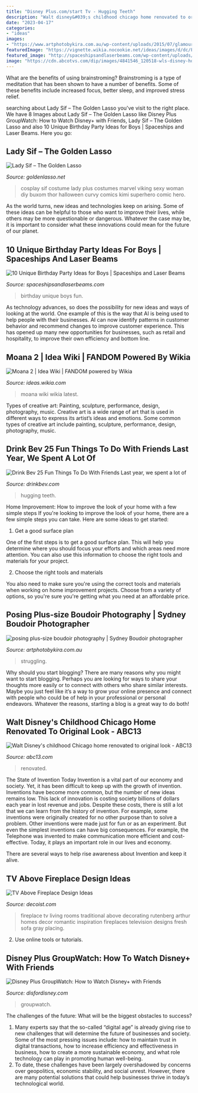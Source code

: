 ```yaml
---
title: "Disney Plus.com/start Tv - Hugging Teeth"
description: "Walt disney&#039;s childhood chicago home renovated to original look"
date: "2023-04-17"
categories:
- "ideas"
images:
- "https://www.artphotobykira.com.au/wp-content/uploads/2015/07/glamour-photography-Sydney1.jpg"
featuredImage: "https://vignette.wikia.nocookie.net/ideas/images/d/dc/FotorCreated-0.jpg/revision/latest?cb=20161223171917"
featured_image: "http://spaceshipsandlaserbeams.com/wp-content/uploads/2015/09/unique-birthday-party-ideas-for-boys-fun.jpg.jpg"
image: "https://cdn.abcotvs.com/dip/images/4841546_120518-wls-disney-house-5P-vid.jpg?w=1600"
---
```



What are the benefits of using brainstroming?
Brainstroming is a type of meditation that has been shown to have a number of benefits. Some of these benefits include increased focus, better sleep, and improved stress relief.

	

		
searching about Lady Sif – The Golden Lasso you've visit to the right place. We have 8 Images about Lady Sif – The Golden Lasso like Disney Plus GroupWatch: How to Watch Disney+ with Friends, Lady Sif – The Golden Lasso and also 10 Unique Birthday Party Ideas for Boys | Spaceships and Laser Beams. Here you go:
		
    
## Lady Sif – The Golden Lasso

<img loading=lazy src="http://www.goldenlasso.net/wp-content/uploads/2012/07/Sif_Kimi_2.jpg" onerror="this.onerror=null;this.src='https://tse4.mm.bing.net/th?id=OIP._Fo4StaaVJfLKtBkgwcw_QHaLG&amp;pid=15.1';" alt="Lady Sif – The Golden Lasso">

_Source: goldenlasso.net_

>cosplay sif costume lady plus costumes marvel viking sexy woman diy buxom thor halloween curvy comics kimi superhero comic hero. 

	

As the world turns, new ideas and technologies keep on arising. Some of these ideas can be helpful to those who want to improve their lives, while others may be more questionable or dangerous. Whatever the case may be, it is important to consider what these innovations could mean for the future of our planet.

    
## 10 Unique Birthday Party Ideas For Boys | Spaceships And Laser Beams

<img loading=lazy src="http://spaceshipsandlaserbeams.com/wp-content/uploads/2015/09/unique-birthday-party-ideas-for-boys-fun.jpg.jpg" onerror="this.onerror=null;this.src='https://tse4.mm.bing.net/th?id=OIP.y8iO0fvm-BlWaq7WHoPNJQHaLH&amp;pid=15.1';" alt="10 Unique Birthday Party Ideas for Boys | Spaceships and Laser Beams">

_Source: spaceshipsandlaserbeams.com_

>birthday unique boys fun. 

	

As technology advances, so does the possibility for new ideas and ways of looking at the world. One example of this is the way that AI is being used to help people with their businesses. AI can now identify patterns in customer behavior and recommend changes to improve customer experience. This has opened up many new opportunities for businesses, such as retail and hospitality, to improve their own efficiency and bottom line.

    
## Moana 2 | Idea Wiki | FANDOM Powered By Wikia

<img loading=lazy src="https://vignette.wikia.nocookie.net/ideas/images/d/dc/FotorCreated-0.jpg/revision/latest?cb=20161223171917" onerror="this.onerror=null;this.src='https://tse4.mm.bing.net/th?id=OIP.Ashn8p_SRjaFKw3VGNgbFgHaKe&amp;pid=15.1';" alt="Moana 2 | Idea Wiki | FANDOM powered by Wikia">

_Source: ideas.wikia.com_

>moana wiki wikia latest. 

	

Types of creative art: Painting, sculpture, performance, design, photography, music.
Creative art is a wide range of art that is used in different ways to express its artist’s ideas and emotions. Some common types of creative art include painting, sculpture, performance, design, photography, music.

    
## Drink Bev 25 Fun Things To Do With Friends Last Year, We Spent A Lot Of

<img loading=lazy src="https://cdn.shopify.com/s/files/1/3001/0772/articles/1F1A7019FINALedit_190f7ac9-4422-417e-82f7-45e2dd8a3265_1200x1200.jpg?v=1626516401" onerror="this.onerror=null;this.src='https://tse4.mm.bing.net/th?id=OIP.BAhlWcRvw4Nd1nGRJGeAzQHaE8&amp;pid=15.1';" alt="Drink Bev 25 Fun Things To Do With Friends Last year, we spent a lot of">

_Source: drinkbev.com_

>hugging teeth. 

	

Home Improvement: How to improve the look of your home with a few simple steps
If you're looking to improve the look of your home, there are a few simple steps you can take. Here are some ideas to get started:
1. Get a good surface plan

One of the first steps is to get a good surface plan. This will help you determine where you should focus your efforts and which areas need more attention. You can also use this information to choose the right tools and materials for your project.

2. Choose the right tools and materials

You also need to make sure you're using the correct tools and materials when working on home improvement projects. Choose from a variety of options, so you're sure you're getting what you need at an affordable price.


    
## Posing Plus-size Boudoir Photography | Sydney Boudoir Photographer

<img loading=lazy src="https://www.artphotobykira.com.au/wp-content/uploads/2015/07/glamour-photography-Sydney1.jpg" onerror="this.onerror=null;this.src='https://tse3.mm.bing.net/th?id=OIP.y_0-u2rQ8SVQ8JfytBZlXQHaLH&amp;pid=15.1';" alt="posing plus-size boudoir photography | Sydney Boudoir photographer">

_Source: artphotobykira.com.au_

>struggling. 

	

Why should you start blogging?
There are many reasons why you might want to start blogging. Perhaps you are looking for ways to share your thoughts more easily or to connect with others who share similar interests. Maybe you just feel like it’s a way to grow your online presence and connect with people who could be of help in your professional or personal endeavors. Whatever the reasons, starting a blog is a great way to do both!

    
## Walt Disney&#039;s Childhood Chicago Home Renovated To Original Look - ABC13

<img loading=lazy src="https://cdn.abcotvs.com/dip/images/4841546_120518-wls-disney-house-5P-vid.jpg?w=1600" onerror="this.onerror=null;this.src='https://tse2.mm.bing.net/th?id=OIP.V5QA53whGv6tVtbC0GwsgAHaEK&amp;pid=15.1';" alt="Walt Disney&#039;s childhood Chicago home renovated to original look - ABC13">

_Source: abc13.com_

>renovated. 

	

The State of Invention Today
Invention is a vital part of our economy and society. Yet, it has been difficult to keep up with the growth of invention. Inventions have become more common, but the number of new ideas remains low. This lack of innovation is costing society billions of dollars each year in lost revenue and jobs.
Despite these costs, there is still a lot that we can learn from the history of invention. For example, some inventions were originally created for no other purpose than to solve a problem. Other inventions were made just for fun or as an experiment. But even the simplest inventions can have big consequences. For example, the Telephone was invented to make communication more efficient and cost-effective. Today, it plays an important role in our lives and economy.

There are several ways to help rise awareness about Invention and keep it alive.

    
## TV Above Fireplace Design Ideas

<img loading=lazy src="http://cdn.decoist.com/wp-content/uploads/2014/05/Pops-of-turquoise-enliven-the-traditional-living-room.jpg" onerror="this.onerror=null;this.src='https://tse4.mm.bing.net/th?id=OIP.kWEagKTBNpCorwBRvAsuKQHaE4&amp;pid=15.1';" alt="TV Above Fireplace Design Ideas">

_Source: decoist.com_

>fireplace tv living rooms traditional above decorating rutenberg arthur homes decor romantic inspiration fireplaces television designs fresh sofa gray placing. 

	

2. Use online tools or tutorials.

    
## Disney Plus GroupWatch: How To Watch Disney+ With Friends

<img loading=lazy src="https://www.disfordisney.com/wp-content/uploads/2020/09/Disney-Plus-GroupWatch-Group-Watch-2048x1205.png" onerror="this.onerror=null;this.src='https://tse2.mm.bing.net/th?id=OIP.87guaUwlbQzXxV4G6v8m3AHaEW&amp;pid=15.1';" alt="Disney Plus GroupWatch: How to Watch Disney+ with Friends">

_Source: disfordisney.com_

>groupwatch. 

	

The challenges of the future: What will be the biggest obstacles to success?
1. Many experts say that the so-called “digital age” is already giving rise to new challenges that will determine the future of businesses and society. Some of the most pressing issues include: how to maintain trust in digital transactions, how to increase efficiency and effectiveness in business, how to create a more sustainable economy, and what role technology can play in promoting human well-being.
2. To date, these challenges have been largely overshadowed by concerns over geopolitics, economic stability, and social unrest. However, there are many potential solutions that could help businesses thrive in today’s technological world.

